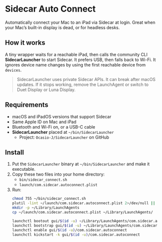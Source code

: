 # Sidecar Auto Connect

Automatically connect your Mac to an iPad via Sidecar at login. Great when your Mac’s built-in display is dead, or for headless desks.

## How it works
A tiny wrapper waits for a reachable iPad, then calls the community CLI **SidecarLauncher** to start Sidecar. It prefers USB, then falls back to Wi-Fi. It ignores device name changes by using the first reachable device from `devices`.

> SidecarLauncher uses private Sidecar APIs. It can break after macOS updates. If it stops working, remove the LaunchAgent or switch to Duet Display or Luna Display.

## Requirements
- macOS and iPadOS versions that support Sidecar
- Same Apple ID on Mac and iPad
- Bluetooth and Wi-Fi on, or a USB-C cable
- **SidecarLauncher** placed at `~/bin/SidecarLauncher`
  - Project: `Ocasio-J/SidecarLauncher` on GitHub

## Install
1. Put the `SidecarLauncher` binary at `~/bin/SidecarLauncher` and make it executable.
2. Copy these two files into your home directory:
   - `bin/sidecar_connect.sh`
   - `launch/com.sidecar.autoconnect.plist`
3. Run:
   ```bash
   chmod 755 ~/bin/sidecar_connect.sh
   plutil -lint ~/launch/com.sidecar.autoconnect.plist 2>/dev/null || true
   mkdir -p ~/Library/LaunchAgents
   cp ~/launch/com.sidecar.autoconnect.plist ~/Library/LaunchAgents/

   launchctl bootout gui/$(id -u) ~/Library/LaunchAgents/com.sidecar.autoconnect.plist 2>/dev/null || true
   launchctl bootstrap gui/$(id -u) ~/Library/LaunchAgents/com.sidecar.autoconnect.plist
   launchctl enable gui/$(id -u)/com.sidecar.autoconnect
   launchctl kickstart -k gui/$(id -u)/com.sidecar.autoconnect
